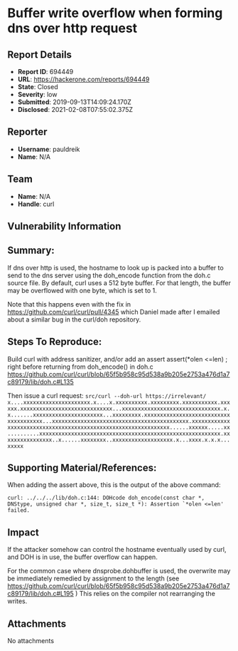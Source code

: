 # Buffer write overflow when forming dns over http request

## Report Details
- **Report ID**: 694449
- **URL**: https://hackerone.com/reports/694449
- **State**: Closed
- **Severity**: low
- **Submitted**: 2019-09-13T14:09:24.170Z
- **Disclosed**: 2021-02-08T07:55:02.375Z

## Reporter
- **Username**: pauldreik
- **Name**: N/A

## Team
- **Name**: N/A
- **Handle**: curl

## Vulnerability Information
## Summary:
If dns over http is used, the hostname to look up is packed into a buffer to send to the dns server using the doh_encode function from the doh.c source file. By default, curl uses a 512 byte buffer. For that length,  the buffer may be overflowed with one byte, which is set to 1.

Note that this happens even with the fix in https://github.com/curl/curl/pull/4345 which Daniel made after I emailed about a similar bug in the curl/doh repository.

## Steps To Reproduce:

Build curl with address sanitizer, and/or add an assert
assert(*olen <=len) ;
right before returning from doh_encode() in doh.c https://github.com/curl/curl/blob/65f5b958c95d538a9b205e2753a476d1a7c89179/lib/doh.c#L135

Then issue a curl request:
 `src/curl --doh-url https://irrelevant/ x....xxxxxxxxxxxxxxxxxxxxx.x....x.xxxxxxxxxx.xxxxxxxxx.xxxxxxxxxxx.xxxxxx.xxxxxxxxxxxxxxxxxxxxxxxxxxxxx...xxxxxxxxxxxxxxxxxxxxxxxxxxxxxxx.x.x.......xxxxxxxxxxxxxxxxxxxxxx...xxxxxxxxx.xxxxxxxxxxxxxxxxxxxxxxxxxxxxxxxxxxxxxx...xxxxxxxxxxxxxxxxxxxxxxxxxxxxxxxxxxxxxxxxxxx.xxxxxxxxxxxxxxxxxxxxxxxxxxxxxxxxxxxxxxxxxxxxxxxxxxxxxxxxxxxxxxx......xxxxxx.....xx..........xxxxxxxxxxxxxxxxxxxxxxxxxxxxxxxxxxxxxxxxxxxxxxxxxxxxxxxxx.xxxxxxxxxxxxxxxx..x......xxxxxxxx..xxxxxxxxxxxxxxxxxxx.x...xxxx.x.x.x...xxxxx`



## Supporting Material/References:
When adding the assert above, this is the output of the above command:

    curl: ../../../lib/doh.c:144: DOHcode doh_encode(const char *, DNStype, unsigned char *, size_t, size_t *): Assertion `*olen <=len' failed.

## Impact

If the attacker somehow can control the hostname eventually used by curl, and DOH is in use, the buffer overflow can happen.

For the common case where dnsprobe.dohbuffer is used, the overwrite may be immediately remedied by assignment to the length (see https://github.com/curl/curl/blob/65f5b958c95d538a9b205e2753a476d1a7c89179/lib/doh.c#L195 )
This relies on the compiler not rearranging the writes.

## Attachments
No attachments
